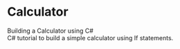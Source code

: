 # Calculator
Building a Calculator using C#<br> 
C# tutorial to build a simple calculator using If statements.

